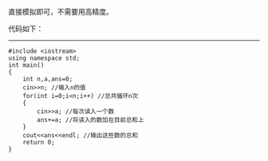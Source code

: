直接模拟即可，不需要用高精度。

代码如下：

------------
	#include <iostream>
	using namespace std;
	int main()
	{
    	int n,a,ans=0;
    	cin>>n; //输入n的值
    	for(int i=0;i<n;i++) //总共循环n次
    	{
        	cin>>a; //每次读入一个数
        	ans+=a; //将读入的数加在目前总和上
    	}
    	cout<<ans<<endl; //输出这些数的总和
    	return 0;
	}